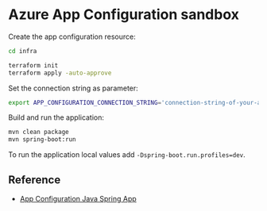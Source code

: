 # Azure App Configuration sandbox

Create the app configuration resource:

```sh
cd infra

terraform init
terraform apply -auto-approve
```

Set the connection string as parameter:

```sh
export APP_CONFIGURATION_CONNECTION_STRING='connection-string-of-your-app-configuration-store'
```

Build and run the application:

```sh
mvn clean package
mvn spring-boot:run
```

To run the application local values add `-Dspring-boot.run.profiles=dev`.


## Reference

- [App Configuration Java Spring App](https://learn.microsoft.com/en-us/azure/azure-app-configuration/quickstart-java-spring-app)
